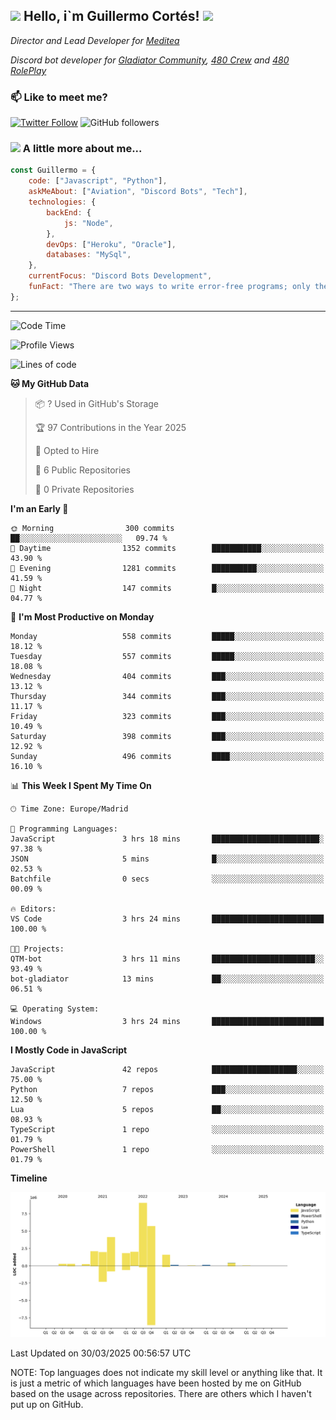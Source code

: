 <h2><img src="https://emojis.slackmojis.com/emojis/images/1531849430/4246/blob-sunglasses.gif?1531849430" width="30"/> Hello, i`m Guillermo Cortés! <img src="https://media.giphy.com/media/PiuVH04cd9JcmqqWKK/giphy.gif" width="50"></h2>
<p><em>Director and Lead Developer for <a href="https://mediteavirtual.es/">Meditea</a>
</em></p>
<p><em>Discord bot developer for <a href="https://discord.comunidadgladiator.com">Gladiator Community</a>, <a href="https://discord.gg/UpvpkUbGdA">480 Crew</a> and <a href="https://discord.gg/dmMRQgH3tu">480 RolePlay</a>
</em></p>

### 📫 Like to meet me?

[![Twitter Follow](https://img.shields.io/twitter/follow/concara3443?label=Follow)](https://twitter.com/intent/follow?screen_name=concara3443)
![GitHub followers](https://img.shields.io/github/followers/concara3443?label=Follow&style=social)

### <img src="https://media.giphy.com/media/WFZvB7VIXBgiz3oDXE/giphy.gif" width="50"> A little more about me...  

```javascript
const Guillermo = {
    code: ["Javascript", "Python"],
    askMeAbout: ["Aviation", "Discord Bots", "Tech"],
    technologies: {
        backEnd: {
            js: "Node",
        },
        devOps: ["Heroku", "Oracle"],
        databases: "MySql",
    },
    currentFocus: "Discord Bots Development",
    funFact: "There are two ways to write error-free programs; only the third one works"
};
```

---

<!--START_SECTION:waka-->
![Code Time](http://img.shields.io/badge/Code%20Time-568%20hrs%2033%20mins-blue)

![Profile Views](http://img.shields.io/badge/Profile%20Views-0-blue)

![Lines of code](https://img.shields.io/badge/From%20Hello%20World%20I%27ve%20Written-29.5%20million%20lines%20of%20code-blue)

**🐱 My GitHub Data** 

> 📦 ? Used in GitHub's Storage 
 > 
> 🏆 97 Contributions in the Year 2025
 > 
> 💼 Opted to Hire
 > 
> 📜 6 Public Repositories 
 > 
> 🔑 0 Private Repositories 
 > 
**I'm an Early 🐤** 

```text
🌞 Morning                300 commits         ██░░░░░░░░░░░░░░░░░░░░░░░   09.74 % 
🌆 Daytime                1352 commits        ███████████░░░░░░░░░░░░░░   43.90 % 
🌃 Evening                1281 commits        ██████████░░░░░░░░░░░░░░░   41.59 % 
🌙 Night                  147 commits         █░░░░░░░░░░░░░░░░░░░░░░░░   04.77 % 
```
📅 **I'm Most Productive on Monday** 

```text
Monday                   558 commits         █████░░░░░░░░░░░░░░░░░░░░   18.12 % 
Tuesday                  557 commits         █████░░░░░░░░░░░░░░░░░░░░   18.08 % 
Wednesday                404 commits         ███░░░░░░░░░░░░░░░░░░░░░░   13.12 % 
Thursday                 344 commits         ███░░░░░░░░░░░░░░░░░░░░░░   11.17 % 
Friday                   323 commits         ███░░░░░░░░░░░░░░░░░░░░░░   10.49 % 
Saturday                 398 commits         ███░░░░░░░░░░░░░░░░░░░░░░   12.92 % 
Sunday                   496 commits         ████░░░░░░░░░░░░░░░░░░░░░   16.10 % 
```


📊 **This Week I Spent My Time On** 

```text
🕑︎ Time Zone: Europe/Madrid

💬 Programming Languages: 
JavaScript               3 hrs 18 mins       ████████████████████████░   97.38 % 
JSON                     5 mins              █░░░░░░░░░░░░░░░░░░░░░░░░   02.53 % 
Batchfile                0 secs              ░░░░░░░░░░░░░░░░░░░░░░░░░   00.09 % 

🔥 Editors: 
VS Code                  3 hrs 24 mins       █████████████████████████   100.00 % 

🐱‍💻 Projects: 
QTM-bot                  3 hrs 11 mins       ███████████████████████░░   93.49 % 
bot-gladiator            13 mins             ██░░░░░░░░░░░░░░░░░░░░░░░   06.51 % 

💻 Operating System: 
Windows                  3 hrs 24 mins       █████████████████████████   100.00 % 
```

**I Mostly Code in JavaScript** 

```text
JavaScript               42 repos            ███████████████████░░░░░░   75.00 % 
Python                   7 repos             ███░░░░░░░░░░░░░░░░░░░░░░   12.50 % 
Lua                      5 repos             ██░░░░░░░░░░░░░░░░░░░░░░░   08.93 % 
TypeScript               1 repo              ░░░░░░░░░░░░░░░░░░░░░░░░░   01.79 % 
PowerShell               1 repo              ░░░░░░░░░░░░░░░░░░░░░░░░░   01.79 % 
```



**Timeline**

![Lines of Code chart](https://raw.githubusercontent.com/Concara3443/Concara3443/main/assets/bar_graph.png)


 Last Updated on 30/03/2025 00:56:57 UTC
<!--END_SECTION:waka-->

NOTE: Top languages does not indicate my skill level or anything like that. It is just a metric of which languages have been hosted by me on GitHub based on the usage across repositories. There are others which I haven't put up on GitHub.
